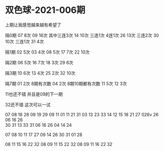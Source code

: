 # 双色球-2021-006期
上期让我感觉越来越有希望了


隔0期
07  8次
09  16次 其中三连3次
14  10次 三连1次 4连1次
26  13次 三连2次
30  10次 三连1次
31  4次

隔1期
02  5次
03  4次
08  5次
17  7次
22  10次

隔2期
06  5次
16  7次
18  3次
29  6次

隔3期
10  6次
13  4次
25  2次
32  10次

隔7期
01  2次  8期有次数
04  2次  8期10期都有次数
11  5次 
12  3次


11也还不错 并且是09的下一期

32还不错 这次可以一试


07  08 18 28 09 19 29
09  11  01 11 21 31 03 13 23 33
14  12 15 18 21 27 026v
26  06 16 26     
30  31 13 33
31  06 16 26 04 14 24

07  08 10 11 17 27
09
14
26 
30
31  01 28


08 11 15 16 22 32
08 09 11 15 22 32
08 09 11 16 22 32


